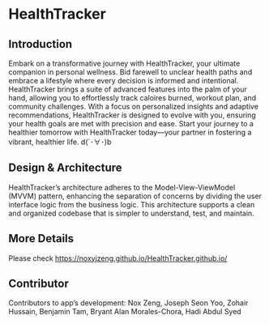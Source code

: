 # HealthTracker


## Introduction
Embark on a transformative journey with HealthTracker, your ultimate companion in personal wellness. Bid farewell to unclear health paths and embrace a lifestyle where every decision is informed and intentional. HealthTracker brings a suite of advanced features into the palm of your hand, allowing you to effortlessly track caloires burned, workout plan, and community challenges. With a focus on personalized insights and adaptive recommendations, HealthTracker is designed to evolve with you, ensuring your health goals are met with precision and ease. Start your journey to a healthier tomorrow with HealthTracker today—your partner in fostering a vibrant, healthier life. d(`･∀･)b

## Design & Architecture
HealthTracker’s architecture adheres to the Model-View-ViewModel (MVVM) pattern, enhancing the separation of concerns by dividing the user interface logic from the business logic. This architecture supports a clean and organized codebase that is simpler to understand, test, and maintain.

## More Details
Please check https://noxyjzeng.github.io/HealthTracker.github.io/
## Contributor
Contributors to app’s development: Nox Zeng, Joseph Seon Yoo, Zohair Hussain, Benjamin Tam, Bryant Alan Morales-Chora, Hadi Abdul Syed

